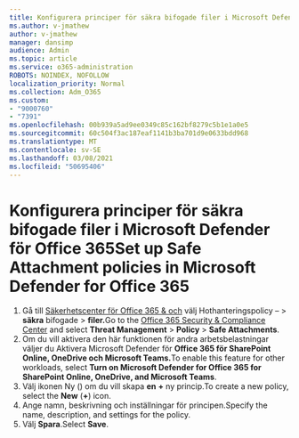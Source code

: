 ```yaml
---
title: Konfigurera principer för säkra bifogade filer i Microsoft Defender för Office 365
ms.author: v-jmathew
author: v-jmathew
manager: dansimp
audience: Admin
ms.topic: article
ms.service: o365-administration
ROBOTS: NOINDEX, NOFOLLOW
localization_priority: Normal
ms.collection: Adm_O365
ms.custom:
- "9000760"
- "7391"
ms.openlocfilehash: 00b939a5ad9ee0349c85c162bf8279c5b1e1a0e5
ms.sourcegitcommit: 60c504f3ac187eaf1141b3ba701d9e0633bdd968
ms.translationtype: MT
ms.contentlocale: sv-SE
ms.lasthandoff: 03/08/2021
ms.locfileid: "50695406"
---
```

# <a name="set-up-safe-attachment-policies-in-microsoft-defender-for-office-365"></a><span data-ttu-id="2a7dd-102">Konfigurera principer för säkra bifogade filer i Microsoft Defender för Office 365</span><span class="sxs-lookup"><span data-stu-id="2a7dd-102">Set up Safe Attachment policies in Microsoft Defender for Office 365</span></span>

1. <span data-ttu-id="2a7dd-103">Gå till [Säkerhetscenter för Office 365 & och](https://go.microsoft.com/fwlink/p/?linkid=2077143) välj Hothanteringspolicy –   >  **säkra** bifogade  >  **filer.**</span><span class="sxs-lookup"><span data-stu-id="2a7dd-103">Go to the [Office 365 Security & Compliance Center](https://go.microsoft.com/fwlink/p/?linkid=2077143) and select **Threat Management** > **Policy** > **Safe Attachments**.</span></span>
2. <span data-ttu-id="2a7dd-104">Om du vill aktivera den här funktionen för andra arbetsbelastningar väljer du Aktivera Microsoft Defender för **Office 365 för SharePoint Online, OneDrive och Microsoft Teams.**</span><span class="sxs-lookup"><span data-stu-id="2a7dd-104">To enable this feature for other workloads, select **Turn on Microsoft Defender for Office 365 for SharePoint Online, OneDrive, and Microsoft Teams**.</span></span>
3. <span data-ttu-id="2a7dd-105">Välj ikonen Ny () om du vill skapa **en** **+** ny princip.</span><span class="sxs-lookup"><span data-stu-id="2a7dd-105">To create a new policy, select the **New** (**+**) icon.</span></span>
4. <span data-ttu-id="2a7dd-106">Ange namn, beskrivning och inställningar för principen.</span><span class="sxs-lookup"><span data-stu-id="2a7dd-106">Specify the name, description, and settings for the policy.</span></span>
5. <span data-ttu-id="2a7dd-107">Välj **Spara**.</span><span class="sxs-lookup"><span data-stu-id="2a7dd-107">Select **Save**.</span></span>
